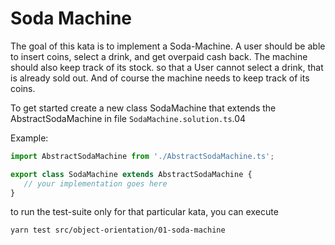 Soda Machine
============

The goal of this kata is to implement a Soda-Machine.
A user should be able to insert coins, select a drink, and get overpaid cash back.
The machine should also keep track of its stock. so that a User cannot select a drink, that is already sold out.
And of course the machine needs to keep track of its coins.

To get started create a new class SodaMachine that extends the AbstractSodaMachine in file `SodaMachine.solution.ts`.04

Example:

```typescript
import AbstractSodaMachine from './AbstractSodaMachine.ts';

export class SodaMachine extends AbstractSodaMachine {
   // your implementation goes here
}
```

to run the test-suite only for that particular kata, you can execute
```bash
yarn test src/object-orientation/01-soda-machine
```
